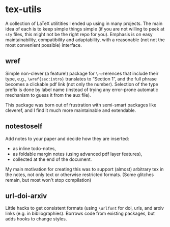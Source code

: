 # tex-utils
A collection of LaTeX utilitities I ended up using in many projects.
The main idea of each is to keep simple things simple (if you are not willing to peek at `sty` files, this might not be
the right repo for you).
Emphasis is on easy maintainability, compatibility and adaptability, with a reasonable (not not the most convenient possible) 
interface.


## wref
Simple non-clever (a feature!) package for `\ref`erences that include their type, e.g., `\wref{sec:intro}` translates to “Section 1”, 
and the full phrase becomes a clickable pdf link (not only the number).
Selection of the type prefix is done by label name (instead of trying any error-prone automatic mechanism to guess it
from the aux file).

This package was born out of frustration with semi-smart packages like cleveref, and I find it much more maintainable
and extendable.

## notestoself
Add notes to your paper and decide how they are inserted:

 * as inline todo-notes,
 * as foldable margin notes (using advanced pdf layer features),
 * collected at the end of the document.
 
 My main motivation for creating this was to support (almost) arbitrary tex in the notes, not only text or otherwise
 restricted formats. (Some glitches remain, but most won't stop compilation)
 
 ## url-doi-arxiv
 Little hacks to get consistent formats (using `\urlfont` for doi, urls, and arxiv links (e.g. in bibliographies).
 Borrows code from existing packages, but adds hooks to change styles.
